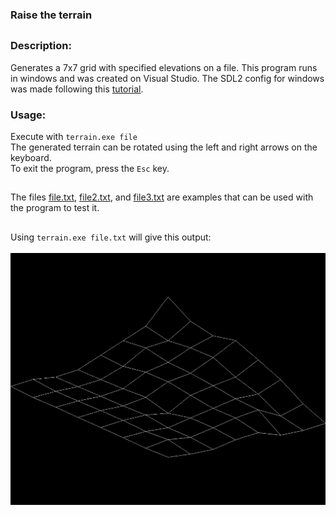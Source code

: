 ### Raise the terrain
##
### Description:
Generates a 7x7 grid with specified elevations on a file. This program runs in windows and was created on Visual Studio. The SDL2 config for windows was made following this [tutorial](https://www.youtube.com/watch?v=Sfn7yOiwJLw).

### Usage:
Execute with `terrain.exe file`\
The generated terrain can be rotated using the left and right arrows on the keyboard.\
To exit the program, press the `Esc` key.
##

The files [file.txt](file.txt), [file2.txt](file2.txt), and [file3.txt](file3.txt) are examples that can be used with the program to test it.

##

Using `terrain.exe file.txt` will give this output:\
\
![Example](output_example.jpg)
